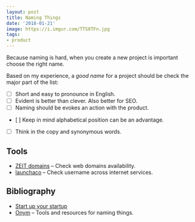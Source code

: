 ```yaml
---
layout: post
title: Naming Things
date: '2018-01-21'
image: https://i.imgur.com/TTS0TFn.jpg
tags:
- product
---
```


Because naming is hard, when you create a new project is important choose the right name.

Based on my experience, a *good name* for a project should be check the major part of the list:

- [ ] Short and easy to pronounce in English.
- [ ] Evident is better than clever. Also better for SEO.
- [ ] Naming should be evokes an action with the product.
- [ ] Keep in mind alphabetical position can be an advantage.
- [ ] Think in the copy and synonymous words.

## Tools

- [ZEIT domains](https://zeit.co/domains) – Check web domains availability.
- [launchaco](https://www.launchaco.com/name) – Check username across internet services.

## Bibliography

- [Start up your startup](https://zachholman.com/posts/start-up-your-startup)
- [Onym](https://onym.co) – Tools and resources for naming things.